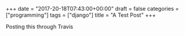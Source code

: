 +++
date = "2017-20-18T07:43:00+00:00"
draft = false
categories = ["programming"]
tags = ["django"]
title = "A Test Post"
+++

Posting this through Travis